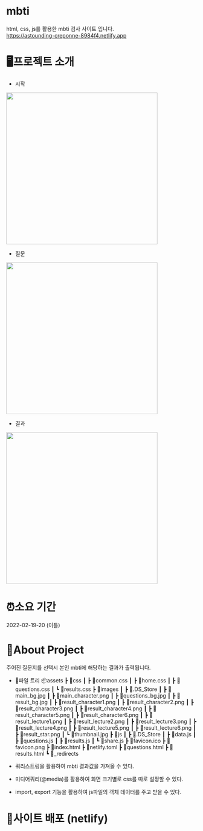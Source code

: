 # mbti

html, css, js를 활용한 mbti 검사 사이트 입니다. <br>
https://astounding-creponne-8984f4.netlify.app

# 🖥️프로젝트 소개 
- 시작
<img src="https://user-images.githubusercontent.com/102503668/220062321-8d731647-9bc2-4602-aeb3-f197a1f41d12.png" width="400" height="400">

- 질문
<img src="https://user-images.githubusercontent.com/102503668/220063792-dd40a179-765f-47fc-b1af-6cad17da57d7.png" width="400" height="400">

- 결과
<img src="https://user-images.githubusercontent.com/102503668/220063906-82ecaa8e-1235-4fd9-a925-fb1406826fc3.png" width="400" height="400">


# ⏰소요 기간
2022-02-19-20 (이틀)

# 🚀About Project
주어진 질문지를 선택시 본인 mbti에 해당하는 결과가 출력됩니다.

- 🌲파일 트리
📦assets
 ┣ 📂css
 ┃ ┣ 📜common.css
 ┃ ┣ 📜home.css
 ┃ ┣ 📜questions.css
 ┃ ┗ 📜results.css
 ┣ 📂images
 ┃ ┣ 📜.DS_Store
 ┃ ┣ 📜main_bg.jpg
 ┃ ┣ 📜main_character.png
 ┃ ┣ 📜questions_bg.jpg
 ┃ ┣ 📜result_bg.jpg
 ┃ ┣ 📜result_character1.png
 ┃ ┣ 📜result_character2.png
 ┃ ┣ 📜result_character3.png
 ┃ ┣ 📜result_character4.png
 ┃ ┣ 📜result_character5.png
 ┃ ┣ 📜result_character6.png
 ┃ ┣ 📜result_lecture1.png
 ┃ ┣ 📜result_lecture2.png
 ┃ ┣ 📜result_lecture3.png
 ┃ ┣ 📜result_lecture4.png
 ┃ ┣ 📜result_lecture5.png
 ┃ ┣ 📜result_lecture6.png
 ┃ ┣ 📜result_star.png
 ┃ ┗ 📜thumbnail.jpg
 ┣ 📂js
 ┃ ┣ 📜.DS_Store
 ┃ ┣ 📜data.js
 ┃ ┣ 📜questions.js
 ┃ ┣ 📜results.js
 ┃ ┗ 📜share.js
 ┣ 📜favicon.ico
 ┣ 📜favicon.png
 ┣ 📜index.html
 ┣ 📜netlify.toml
 ┣ 📜questions.html
 ┣ 📜results.html
 ┗ 📜_redirects

- 쿼리스트링을 활용하여 mbti 결과값을 가져올 수 있다. 
- 미디어쿼리(@media)를 활용하여 화면 크기별로 css를 따로 설정할 수 있다. 
- import, export 기능을 활용하여 js파일의 객체 데이터를 주고 받을 수 있다. 

# 🌸사이트 배포 (netlify)
